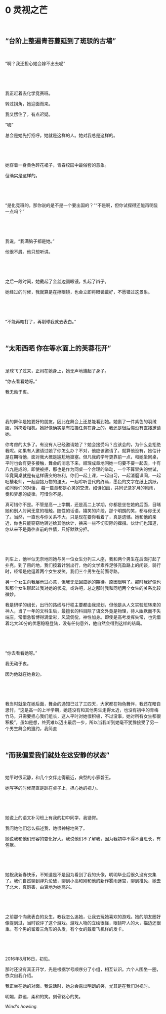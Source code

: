 # 0 灵视之芒	

&nbsp;


## “台阶上整遍青苔蔓延到了斑驳的古墙”		

&nbsp;

“啊？我还担心她会嫁不出去呢”		

&nbsp;

&nbsp;


我正赶着去化学竞赛班。

转过拐角，她迎面而来。

我又愣住了，有点迟疑。

“嗨”

总会是她先打招呼。她就是这样的人。她对我总是这样的。

&nbsp;

&nbsp;

她穿着一身黄色碎花裙子，青春校园中最俗套的意象。

但确实是这样的。

&nbsp;

&nbsp;

“是化竞班的。那你说的是不是一个要出国的？”“不是啊，但你试探得还能再明显一点吗？”

&nbsp;

&nbsp;

我说，“我满脑子都是她。”

他很不屑。他只想听讲。

&nbsp;

&nbsp;

之后一段时间，她戴起了金丝边圆眼镜，扎起了辫子。

她经过的时候，我就算是在擦眼镜，也会立即将眼镜戴好，不愿错过这景象。

&nbsp;

&nbsp;

“不能再瞎打了，再削球我就去表白。”

&nbsp;

## “太阳西晒 你在等水面上的芙蓉花开”

&nbsp;

足球飞了过来，正闷在她身上，她无声地蜷起了身子。

“你去看看她呀。”

我无动于衷。

&nbsp;

&nbsp;

我的舞伴是她要好的朋友，因此在舞会上还总能看到她。她裹了一件紫色的羽绒服，斜挎着相机。她好像确实是有拍摄任务在身上的。我还是很后悔没有直接邀请她。

你考虑的太多了。有没有人已经邀请她了？她会接受吗？应该会的，为什么会拒绝我呢。如果有人邀请过她了你怎么办？不对，他应该邀请了。就算他没有，她估计是在期待他，面对我大概是尴尬地搪塞。但凡我的学号更靠前一点，和她坐同桌，平时也会有更多接触，舞会的消息下来，顺理成章地问她一句要不要一起去，十有八九是成的，即使被拒，那也是作为同桌一个合理的举动，一个不算冒失的尝试，毕竟同桌就是有这样唐突的权利，你们一起上课，一起自习，一起消磨课间，一起吐槽老师，一起迎接万物的湮灭，一起聆听世代的终焉，墨色的文字在纸上跳跃，如同你们的对话， 每一篇章都是心灵的交流，如诗如画，共同记录岁月的风雨，奏和梦想的旋律。可惜你不是。

真可惜你不是。不管是高一上学期，还是高二上学期，你都是坐在她的后面，目睹她和别人肘间无意的相触。随性的话语，嬉笑的片段，那个明朗的笑，都与你无关了。当然，一直也与你关系不大，只是现在要你看着了，真是遗憾。她和他的亲近，你也只能窃窃地转述给其他伙计，换来一些不切实际的撺掇。伙计们也知道，你从来不是勇往直前的性情，只好默默分担。

&nbsp;

&nbsp;

列车上，他半似无奈地同她与另一位女生分列三人座，我和两个男生在后面打起了扑克。到了目的地，我们按着计划出行，他的文学素养足够充盈路上的闲谈，骑行时，经常是他逗着两个女生发笑，我们三个男生在前面寻路。

另一个女生向我展示过心意，但我无法回应她的期待。原因很明了。那时我好像也和那个女生聊起过我对她的状况，或许吧，总之那时我和同组两个女生的关系比较微妙。

我是研学的组长，出行的路线与行程主要都由我规划，但他是从人文实验班转来的神人，当了一年的文科生后，最擅长的科目除了语文外竟是物理，待人幽默而不失端庄，常借急智博得满堂彩，风流倜傥，神性加身。即使是高考发挥失常，也凭借着北大30分的优惠稳稳登陆，没有任何意外，他自然会得到这样的结局。

&nbsp;

&nbsp;

“你去看看她呀。”

我无动于衷。

因为他就在她身边。

&nbsp;

&nbsp;

我当时就坐在她后面，舞会的通知已过了三四天，大家都在物色舞伴，我还在暗自思忖，“这是高一的上半学期，她还没有和其他男生走得太近，也没有初中的青梅竹马，只需要担心我们组长，这人平时对她很积极，不过没事，她对所有女生都很积极”。虽如是想，终究难以迈出最后一步，所以当我听到她毫不犹豫接受了另一个男生舞会的邀约，我简直

&nbsp;

## “而我偏爱我们就处在这安静的状态”

&nbsp;

她平时很沉静，和几个女伴走得最近，典型的小家碧玉。

她写字的时候简直是趴在桌子上，担心她的视力。

&nbsp;

&nbsp;

她说上的语文补习班上有我的初中同学，我错愕。

我问她他们怎么描述我，她很神秘地笑了。

她说我和他们形容的变化好大。我说他们不了解我，因为我初中不得不当班长，有包袱。

&nbsp;

&nbsp;

她祝我新春快乐，不知道是不是因为看到了我的头像，明明毕业后很久没有交集了。我们自然聊到弹丸论破，聊到小高和刚和他的新作雾雨迷宫，聊到推免，她去了北大，真厉害，由衷地为她高兴。

&nbsp;

&nbsp;

之前那个向我表白的女生，教我怎么追她，让我去玩她喜欢的游戏。她的朋友圈好像提到过，当时锐评了这个游戏。游戏人物的立绘很怪，眼镜吓人的大，描边还很重。有个男的留着三角形的头发，有个女的戴着飞机样的发卡。

&nbsp;

&nbsp;

2016年8月16日，初见。

那时还没有真正开学，先是根据学号顺序分了小组，相互认识。六个人围坐一圈，依次自我介绍。

我正坐在她的对面。我说话时，她总会露出明朗的笑，尤其是在我们对视时。

明媚，静谧，柔和的笑。刻骨铭心的笑。

*Wind's howling.*

&nbsp;